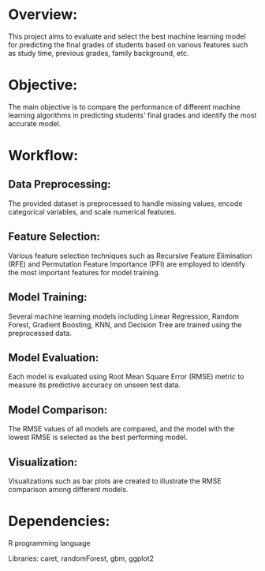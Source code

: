 # Overview:
This project aims to evaluate and select the best machine learning model for predicting the final grades of students based on various features such as study time, previous grades, family background, etc.
# Objective:
The main objective is to compare the performance of different machine learning algorithms in predicting students' final grades and identify the most accurate model.
# Workflow:
## Data Preprocessing: 
The provided dataset is preprocessed to handle missing values, encode categorical variables, and scale numerical features.
## Feature Selection: 
Various feature selection techniques such as Recursive Feature Elimination (RFE) and Permutation Feature Importance (PFI) are employed to identify the most important features for model training.
## Model Training: 
Several machine learning models including Linear Regression, Random Forest, Gradient Boosting, KNN, and Decision Tree are trained using the preprocessed data.
## Model Evaluation:
Each model is evaluated using Root Mean Square Error (RMSE) metric to measure its predictive accuracy on unseen test data.
## Model Comparison: 
The RMSE values of all models are compared, and the model with the lowest RMSE is selected as the best performing model.
## Visualization:
Visualizations such as bar plots are created to illustrate the RMSE comparison among different models.
# Dependencies:

R programming language

Libraries: caret, randomForest, gbm, ggplot2

